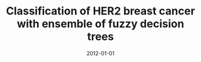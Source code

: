 ---
# Documentation: https://wowchemy.com/docs/managing-content/

title: Classification of HER2 breast cancer with ensemble of fuzzy decision trees
subtitle: ''
summary: ''
authors:
- tabakow
- Szymon Zaręba
- Marzenna Podhorska-Okołów
- Bartosz Pula
tags: []
categories: []
date: '2012-01-01'
lastmod: 2022-10-07T05:46:40Z
featured: false
draft: false

# Featured image
# To use, add an image named `featured.jpg/png` to your page's folder.
# Focal points: Smart, Center, TopLeft, Top, TopRight, Left, Right, BottomLeft, Bottom, BottomRight.
image:
  caption: ''
  focal_point: ''
  preview_only: false

# Projects (optional).
#   Associate this post with one or more of your projects.
#   Simply enter your project's folder or file name without extension.
#   E.g. `projects = ["internal-project"]` references `content/project/deep-learning/index.md`.
#   Otherwise, set `projects = []`.
projects: []
publishDate: '2022-10-07T05:46:39.774761Z'
publication_types:
- '2'
abstract: ''
publication: '*Journal of Multimedia Processing and Technologies*'
links:
- name: URL
  url: http://www.dline.info/jmpt/v3n2.php
---